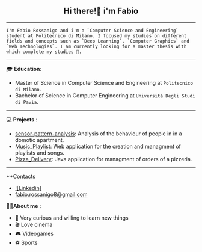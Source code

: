 <h2 align="center" style="font-weight:bold"> <b>Hi there!👋 i'm Fabio</b> </h2>
 
  ---
  
    I'm Fabio Rossanigo and i'm a `Computer Science and Engineering` student at Politecnico di Milano. I focused my studies on different fields and concepts such as `Deep Learning`, `Computer Graphics` and `Web Technologies`. I am currently looking for a master thesis with which complete my studies 🤞.
  
  ---
  
  :mortar_board: **Education:**
 - Master of Science in Computer Science and Engineering at `Politecnico di Milano`.
 - Bachelor of Science in Computer Engineering at `Università Degli Studi di Pavia`.

  ---
  
 💻 **Projects** :
 - [sensor-pattern-analysis](https://github.com/FeBD8/sensor-pattern-analysis): Analysis of the behaviour of people in in a domotic apartment.
 - [Music_Playlist](https://github.com/FeBD8/TIW-MusicPlaylist): Web application for the creation and managment of playlists and songs.
 - [Pizza_Delivery](https://github.com/FeBD8/Pizza-Delivery): Java application for managment of orders of a pizzeria.
 
  ---
 
 **Contacts
 - [![Linkedin]](https://www.linkedin.com/in/fabio-rossanigo-11b0a623a/)
 - fabio.rossanigo8@gmail.com
 
 🧍‍♂️**About me** :
 - 📘 Very curious and willing to learn new things
 - 🎬 Love cinema
 - 🎮 Videogames
 - ⚽ Sports
  
